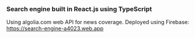 ### Search engine built in React.js using TypeScript

Using algolia.com web API for news coverage.
Deployed using Firebase: https://search-engine-a4023.web.app